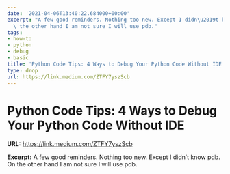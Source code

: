 ```yaml
---
date: '2021-04-06T13:40:22.684000+00:00'
excerpt: "A few good reminders. Nothing too new. Except I didn\u2019t know pdb. On\
  \ the other hand I am not sure I will use pdb."
tags:
- how-to
- python
- debug
- basic
title: 'Python Code Tips: 4 Ways to Debug Your Python Code Without IDE'
type: drop
url: https://link.medium.com/ZTFY7yszScb
---
```


# Python Code Tips: 4 Ways to Debug Your Python Code Without IDE

**URL:** https://link.medium.com/ZTFY7yszScb

**Excerpt:** A few good reminders. Nothing too new. Except I didn’t know pdb. On the other hand I am not sure I will use pdb.
